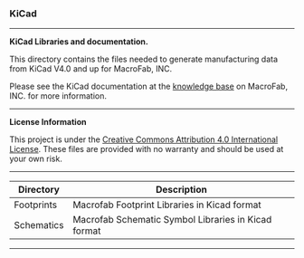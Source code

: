 ### KiCad
***
**KiCad Libraries and documentation.**

This directory contains the files needed to generate manufacturing data from KiCad V4.0 and up for MacroFab, INC.

Please see the KiCad documentation at the [knowledge base](https://beta.macrofab.net/help/kpdink) on MacroFab, INC. for more information. 

***
**License Information**

This project is under the [Creative Commons Attribution 4.0 International License](LICENSE.md). These files are provided with no warranty and should be used at your own risk. 

***
| Directory | Description |
|---|---|
| Footprints | Macrofab Footprint Libraries in Kicad format | 
| Schematics | Macrofab Schematic Symbol Libraries in Kicad format |


***